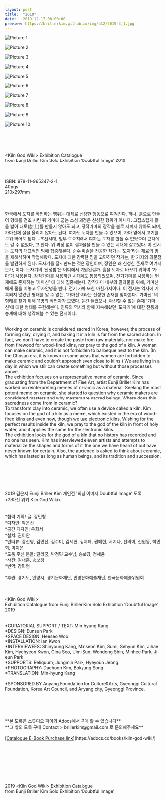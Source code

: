 ```yaml
---
layout: post
title:  "2019"
date:   2019-12-17 00:00:00
preview: https://brillerkim.github.io/img/a12/2019-3_1.jpg
---
```


![Picture 1](https://brillerkim.github.io/img/a12/2019-3_1.jpg)

![Picture 2](https://brillerkim.github.io/img/a12/2019-3_2.jpg)

![Picture 3](https://brillerkim.github.io/img/a12/2019-3_3.jpg)

![Picture 4](https://brillerkim.github.io/img/a12/2019-3_4.jpg)

![Picture 5](https://brillerkim.github.io/img/a12/2019-3_5.jpg)

![Picture 6](https://brillerkim.github.io/img/a12/2019-3_6.jpg)

![Picture 7](https://brillerkim.github.io/img/a12/2019-3_7.jpg)

![Picture 8](https://brillerkim.github.io/img/a12/2019-3_8.jpg)

![Picture 9](https://brillerkim.github.io/img/a12/2019-3_9.jpg)

![Picture 10](https://brillerkim.github.io/img/a12/2019-3_10.jpg)


<br>
<br>
<br>
<br>
&#60;Kiln God Wiki&#62; Exhibition Catalogue<br> 
from Eunji Briller Kim Solo Exhibition ‘Doubtful Image’ 2019<br>
<br>
<br>
<br>
ISBN: 978-11-965347-2-1<br>
40pgs<br>
210x297mm<br>
<br>
<br>
<br>
한국에서 도자를 작업하는 행위는 대체로 신성한 행동으로 여겨진다. 허나, 흙으로 만들어 형태를 건조 시킨 뒤 가마에 굽는 소성 과정은 신성한 행위가 아니다. 고집스럽게 흙을 밟아 태토(胎土)를 만들지 않아도 되고, 장작가마의 장작을 불로 지피지 않아도 되며, 가마신께 절을 올리지 않아도 된다. 여자도 도자를 만들 수 있으며, 가마 옆에서 고기를 구워 먹어도 된다. -조선시대, 일부 도요지에서 여자는 도자를 만들 수 없었으며 근처에도 갈 수 없었다, 고 한다. 위 과정 없이 결과물을 만들 수 있는 시대에 살고있다. 이 전시는 도자의 대표적인 밈에 집중해본다. 순수 미술을 전공한 작가는 ‘도자’라는 재료의 밈을 재해석하며 작업해왔다. 도자에 대한 강력한 밈을 고민하던 작가는, 한 가지의 의문점을 발견하게 된다. 도자기를 잘~ 만드는 것은 장인이며, 장인은 왜 신성한 존재로 여겨지는가, 이다. 도자기의 ‘신성함’은 어디에서 기원된걸까. 흙을 도자로 바꾸기 위하여 ‘가마’가 사용된다. 장작가마를 사용하던 시대에도 통용되었으며, 전기가마를 사용하는 현재에도 존재하는 ‘가마신’ 에 대해 집중해본다. 장작가마 내부의 결과물을 위해, 가마신에게 물을 떠놓고 무사안녕을 빈다. 전기 가마 또한 마찬가지이다. 이 전시는 역사에 기록되지 않았던 형태를 알 수 없는, ‘가마신’이라는 신성한 존재를 찾아본다. ‘가마신’ 의 형태를 찾기 위해 11명의 작업자가 모였다. 듣긴 들었으나, 확신할 수 없는 존재 ‘가마신’에 대한 형태를 구현해본다. 인류의 역사와 함께 지속해왔던 ‘도자기’에 대한 전통과 승계에 대해 생각해볼 수 있는 전시이다.<br>
<br>
<br> 
Working on ceramic is considered sacred in Korea, however, the process of forming clay, drying it, and baking it in a kiln is far from the sacred action. In fact, we don’t have to create the paste from raw materials, nor make fire from firewood for wood-fired kilns, nor pray to the god of a kiln. A woman can make ceramic, and it is not forbidden to barbeque next to the kiln. (In the Chosun era, it is known in some areas that women are forbidden to make ceramic and couldn’t approach even close to kilns.) We are living in a day in which we still can create something but without those processes above.<br>
The exhibition focuses on a representative meme of ceramic. Since graduating from the Department of Fine Art, artist Eunji Briller Kim has worked on reinterpreting memes of ceramic as a material. Seeking the most potent meme on ceramic, she started to question why ceramic makers are considered masters and why masters are sacred beings. Where does this sacredness come from in ceramic? <br>
To transform clay into ceramic, we often use a device called a kiln. Kim focuses on the god of a kiln as a meme, which existed in the era of wood-fired kilns and even now, though we use electronic kilns. Wishing for the perfect results inside the kiln, we pray to the god of the kiln in front of holy water, and it applies the same for the electronic kilns.<br> 
The exhibition looks for the god of a kiln that no history has recorded and no one has seen. Kim has interviewed eleven artists and attempts to materialize the shapes and forms of it, the one we have heard of but have never known for certain. Also, the audience is asked to think about ceramic, which has lasted as long as human beings, and its tradition and succession.<br>
<br>
<br>
<br>
<br>
<br>
<br>
2019 김은지 Eunji Briller Kim 개인전 '의심 이미지 Doubtful Image' 도록<br> 
&#60;가마신 위키 Kiln God Wiki&#62;<br>
<br>
<br> 
&#42;협력 기획/ 글: 강민형<br>
&#42;디자인: 박은선<br>
&#42;공간 디자인: 우희서<br> 
&#42;설치: 권이안<br>
&#42;인터뷰: 강신영, 김민선, 김수미, 김세현, 김지혜, 권혜현, 서지나, 선의미, 신원동, 박민희, 박지은<br>
&#42;도움 주신 분들: 릴리쿰, 박정민 교수님, 송보경, 정혜윤<br>
&#42;사진: 김대훈, 송보경<br>
&#42;번역: 강민형<br>
<br>
&#42;후원: 경기도, 안양시, 경기문화재단, 안양문화예술재단, 한국문화예술위원회 <br>
<br>
<br>
<br>
&#60;Kiln God Wiki&#62;<br> 
Exhibition Catalogue from Eunji Briller Kim Solo Exhibition ‘Doubtful Image’ 2019<br>
<br>
<br>
&#42;CURATORIAL SUPPORT / TEXT: Min-hyung Kang<br>
&#42;DESIGN: Eunsun Park<br>
&#42;SPACE DESIGN: Heeseo Woo<br>
&#42;INSTALLATION: Ian Kwon<br>
&#42;INTERVIEWEES: Shinyoung Kang, Minseon Kim, Sumi, Sehyun Kim, Jihae Kim, Hyehyeon Kwon, Gina Seo, Uimi Sun, Wondong Shin, Minhee Park, Ji-eun Park<br>
&#42;SUPPORTS: Reliquum, Jungmin Park, Hyeyoun Jeong<br>
&#42;PHOTOGRAPHY: Daehoon Kim, Bokyung Song<br>
&#42;TRANSLATION: Min-hyung Kang<br>
<br>
&#42;SPONSORED BY Anyang Foundation for Culture&Arts, Gyeonggi Cultural Foundation, Korea Art Council, and Anyang city, Gyeonggi Province. <br>
<br>
<br>
<br>
<br>
<br>
**본 도록은 스튜디오 파이와 Adocs에서 구매 할 수 있습니다**<br>
**그 밖의 도록 구매 Contact > brillerkim@gmail.com 로 문의해주세요**<br> 
<br>
[<U>Catalogue E-Book Purchase link</U>](https://adocs.co/books/kiln-god-wiki/)<br> 
<br>
<br>
<br>
<br>
<br>
<br>
<br>
<br>
2019 &#60;Kiln God Wiki&#62; Exhibition Catalogue<br> 
from Eunji Briller Kim Solo Exhibition ‘Doubtful Image’<br>
<br>
<br>
<br>
<br>
<br>